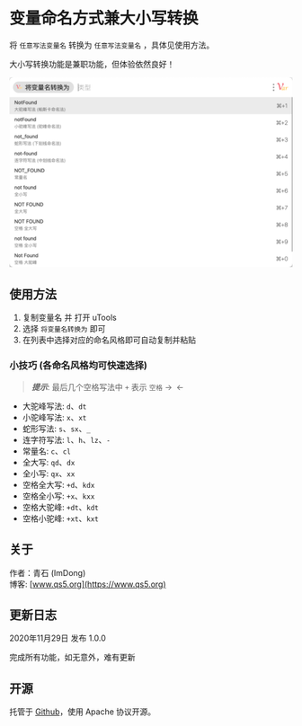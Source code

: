 # 变量命名方式兼大小写转换

将 `任意写法变量名` 转换为 `任意写法变量名` ，具体见使用方法。

大小写转换功能是兼职功能，但体验依然良好！

![Screenshot 1](screenshots/Snipaste_2020-11-29_13-27-18.png)


## 使用方法

1. 复制变量名 并 打开 uTools
2. 选择 `将变量名转换为` 即可
3. 在列表中选择对应的命名风格即可自动复制并粘贴

### 小技巧 (各命名风格均可快速选择)

> ***提示***: 最后几个空格写法中 `+` 表示 `空格` ->` `<-

- 大驼峰写法: `d`、`dt`
- 小驼峰写法: `x`、`xt`
- 蛇形写法: `s`、`sx`、`_`
- 连字符写法: `l`、`h`、`lz`、`-`
- 常量名: `c`、`cl`
- 全大写: `qd`、`dx`
- 全小写: `qx`、`xx`
- 空格全大写: `+d`、`kdx`
- 空格全小写: `+x`、`kxx`
- 空格大驼峰: `+dt`、`kdt`
- 空格小驼峰: `+xt`、`kxt`

## 关于

作者：青石 (ImDong)  
博客: [www.qs5.org](https://www.qs5.org)

## 更新日志

2020年11月29日 发布 1.0.0

完成所有功能，如无意外，难有更新

## 开源

托管于 [Github](https://github.com/imdong/Var-Conv)，使用 Apache 协议开源。